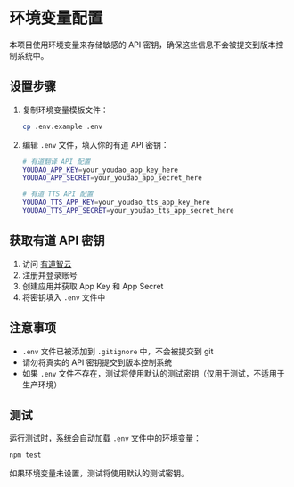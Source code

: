 # 环境变量配置

本项目使用环境变量来存储敏感的 API 密钥，确保这些信息不会被提交到版本控制系统中。

## 设置步骤

1. 复制环境变量模板文件：
   ```bash
   cp .env.example .env
   ```

2. 编辑 `.env` 文件，填入你的有道 API 密钥：
   ```bash
   # 有道翻译 API 配置
   YOUDAO_APP_KEY=your_youdao_app_key_here
   YOUDAO_APP_SECRET=your_youdao_app_secret_here

   # 有道 TTS API 配置
   YOUDAO_TTS_APP_KEY=your_youdao_tts_app_key_here
   YOUDAO_TTS_APP_SECRET=your_youdao_tts_app_secret_here
   ```

## 获取有道 API 密钥

1. 访问 [有道智云](https://ai.youdao.com/)
2. 注册并登录账号
3. 创建应用并获取 App Key 和 App Secret
4. 将密钥填入 `.env` 文件中

## 注意事项

- `.env` 文件已被添加到 `.gitignore` 中，不会被提交到 git
- 请勿将真实的 API 密钥提交到版本控制系统
- 如果 `.env` 文件不存在，测试将使用默认的测试密钥（仅用于测试，不适用于生产环境）

## 测试

运行测试时，系统会自动加载 `.env` 文件中的环境变量：

```bash
npm test
```

如果环境变量未设置，测试将使用默认的测试密钥。
